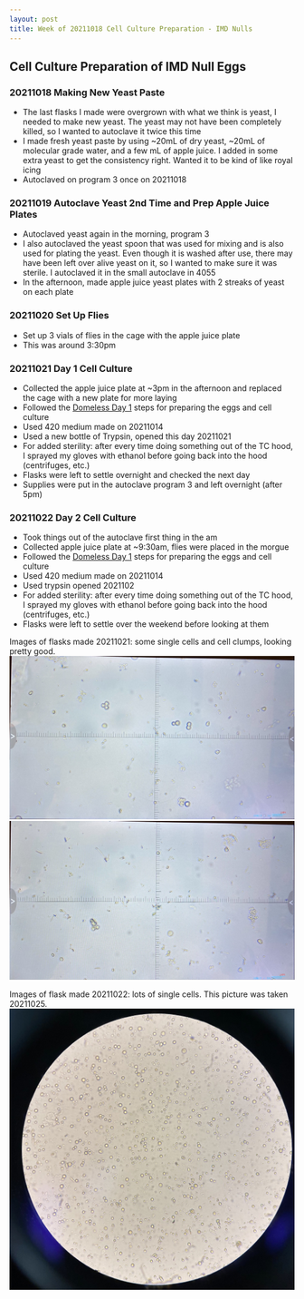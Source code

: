 ```yaml
---
layout: post
title: Week of 20211018 Cell Culture Preparation - IMD Nulls
---
```


## Cell Culture Preparation of IMD Null Eggs

### 20211018 Making New Yeast Paste

- The last flasks I made were overgrown with what we think is yeast, I needed to make new yeast. The yeast may not have been completely killed, so I wanted to autoclave it twice this time
- I made fresh yeast paste by using ~20mL of dry yeast, ~20mL of molecular grade water, and a few mL of apple juice. I added in some extra yeast to get the consistency right. Wanted it to be kind of like royal icing
- Autoclaved on program 3 once on 20211018

### 20211019 Autoclave Yeast 2nd Time and Prep Apple Juice Plates

- Autoclaved yeast again in the morning, program 3
- I also autoclaved the yeast spoon that was used for mixing and is also used for plating the yeast. Even though it is washed after use, there may have been left over alive yeast on it, so I wanted to make sure it was sterile. I autoclaved it in the small autoclave in 4055
- In the afternoon, made apple juice yeast plates with 2 streaks of yeast on each plate

### 20211020 Set Up Flies

- Set up 3 vials of flies in the cage with the apple juice plate
- This was around 3:30pm

### 20211021 Day 1 Cell Culture
- Collected the apple juice plate at ~3pm in the afternoon and replaced the cage with a new plate for more laying
- Followed the [Domeless Day 1](https://meschedl.github.io/Unckless-Lab-Notebook-Maggie/2021/10/12/domeless-cell-culture-1.html) steps for preparing the eggs and cell culture
- Used 420 medium made on 20211014
- Used a new bottle of Trypsin, opened this day 20211021
- For added sterility: after every time doing something out of the TC hood, I sprayed my gloves with ethanol before going back into the hood (centrifuges, etc.)
- Flasks were left to settle overnight and checked the next day
- Supplies were put in the autoclave program 3 and left overnight (after 5pm)


### 20211022 Day 2 Cell Culture
- Took things out of the autoclave first thing in the am
- Collected apple juice plate at ~9:30am, flies were placed in the morgue
-  Followed the [Domeless Day 1](https://meschedl.github.io/Unckless-Lab-Notebook-Maggie/2021/10/12/domeless-cell-culture-1.html) steps for preparing the eggs and cell culture
- Used 420 medium made on 20211014
- Used trypsin opened 2021102
- For added sterility: after every time doing something out of the TC hood, I sprayed my gloves with ethanol before going back into the hood (centrifuges, etc.)
- Flasks were left to settle over the weekend before looking at them

Images of flasks made 20211021: some single cells and cell clumps, looking pretty good.
![](https://raw.githubusercontent.com/meschedl/Unckless-Lab-Notebook-Maggie/master/images/20211021-IMDnull-cc-2.jpeg)
![](https://raw.githubusercontent.com/meschedl/Unckless-Lab-Notebook-Maggie/master/images/20211021-IMDnull-cc-1.jpeg)

Images of flask made 20211022: lots of single cells. This picture was taken 20211025.
![](https://raw.githubusercontent.com/meschedl/Unckless-Lab-Notebook-Maggie/master/images/20211022-IMDnull-cc-day3.jpeg)
